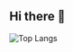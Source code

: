 ## Hi there 👋

![Top Langs](https://github-readme-stats.vercel.app/api/top-langs/?username=yourusername&layout=compact)

